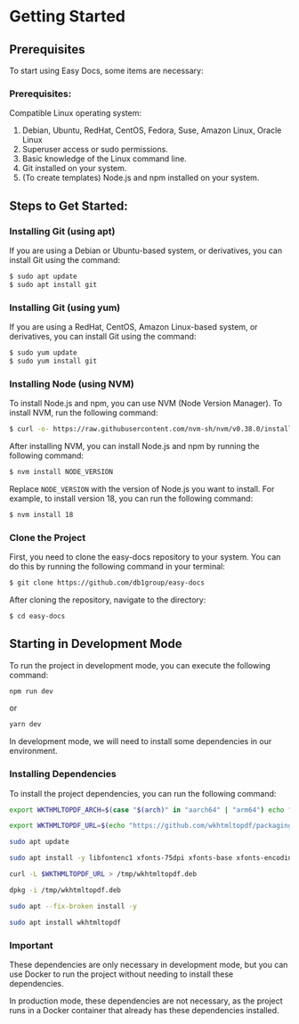 # Getting Started

## Prerequisites

To start using Easy Docs, some items are necessary:

### Prerequisites:

Compatible Linux operating system:

1. Debian, Ubuntu, RedHat, CentOS, Fedora, Suse, Amazon Linux, Oracle Linux
2. Superuser access or sudo permissions.
3. Basic knowledge of the Linux command line.
4. Git installed on your system.
5. (To create templates) Node.js and npm installed on your system.

## Steps to Get Started:

### Installing Git (using apt)

If you are using a Debian or Ubuntu-based system, or derivatives, you can install Git using the command:

```bash
$ sudo apt update
$ sudo apt install git
```

### Installing Git (using yum)

If you are using a RedHat, CentOS, Amazon Linux-based system, or derivatives, you can install Git using the command:

```bash
$ sudo yum update
$ sudo yum install git
```

### Installing Node (using NVM)

To install Node.js and npm, you can use NVM (Node Version Manager). To install NVM, run the following command:

```bash
$ curl -o- https://raw.githubusercontent.com/nvm-sh/nvm/v0.38.0/install.sh | bash
```

After installing NVM, you can install Node.js and npm by running the following command:

```bash
$ nvm install NODE_VERSION
```

Replace `NODE_VERSION` with the version of Node.js you want to install. For example, to install version 18, you can run the following command:

```bash
$ nvm install 18
```

### Clone the Project

First, you need to clone the easy-docs repository to your system. You can do this by running the following command in your terminal:

```bash
$ git clone https://github.com/db1group/easy-docs
```

After cloning the repository, navigate to the directory:

```bash
$ cd easy-docs
```

## Starting in Development Mode

To run the project in development mode, you can execute the following command:

```bash
npm run dev
```

or

```bash
yarn dev
```

In development mode, we will need to install some dependencies in our environment.

### Installing Dependencies

To install the project dependencies, you can run the following command:

```bash
export WKTHMLTOPDF_ARCH=$(case "$(arch)" in "aarch64" | "arm64") echo "arm64" ;; *) echo "amd64" ;; esac)
```

```bash
export WKTHMLTOPDF_URL=$(echo "https://github.com/wkhtmltopdf/packaging/releases/download/0.12.6-1/wkhtmltox_0.12.6-1.buster_$WKTHMLTOPDF_ARCH.deb")
```

```bash
sudo apt update
```

```bash
sudo apt install -y libfontenc1 xfonts-75dpi xfonts-base xfonts-encodings xfonts-utils
```

```bash
curl -L $WKTHMLTOPDF_URL > /tmp/wkhtmltopdf.deb
```

```bash
dpkg -i /tmp/wkhtmltopdf.deb
```

```bash
sudo apt --fix-broken install -y
```

```bash
sudo apt install wkhtmltopdf
```

### Important

These dependencies are only necessary in development mode, but you can use Docker to run the project without needing to install these dependencies.

In production mode, these dependencies are not necessary, as the project runs in a Docker container that already has these dependencies installed.
